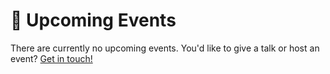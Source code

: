 # :dancer: Upcoming Events

There are currently no upcoming events. You'd like to give a talk or host an event? [Get in touch!](../about/contact.md)
